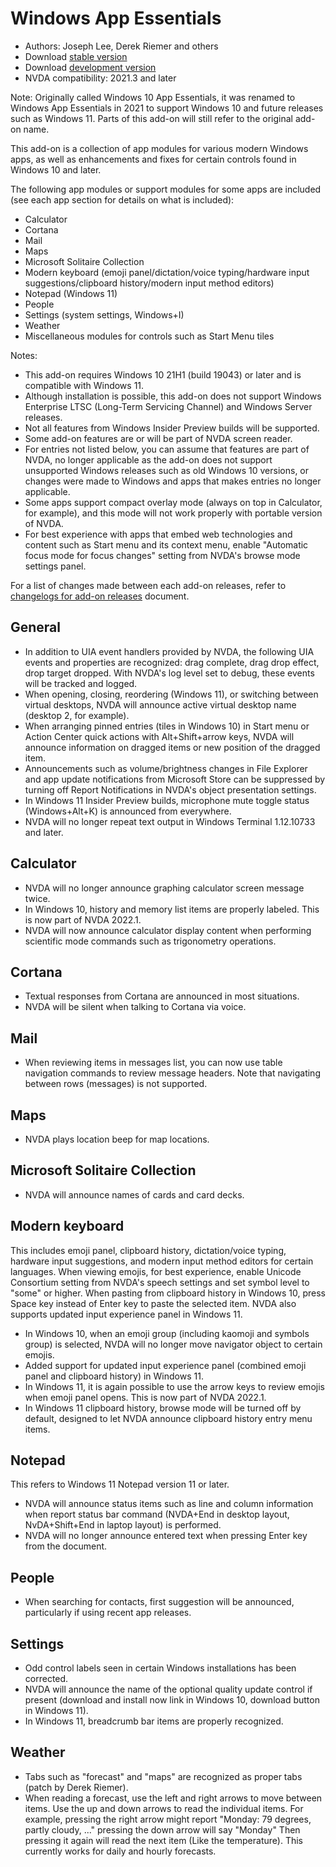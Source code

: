 # Windows App Essentials

* Authors: Joseph Lee, Derek Riemer and others
* Download [stable version][1]
* Download [development version][2]
* NVDA compatibility: 2021.3 and later

Note: Originally called Windows 10 App Essentials, it was renamed to Windows App Essentials in 2021 to support Windows 10 and future releases such as Windows 11. Parts of this add-on will still refer to the original add-on name.

This add-on is a collection of app modules for various modern Windows apps, as well as enhancements and fixes for certain controls found in Windows 10 and later.

The following app modules or support modules for some apps are included (see each app section for details on what is included):

* Calculator
* Cortana
* Mail
* Maps
* Microsoft Solitaire Collection
* Modern keyboard (emoji panel/dictation/voice typing/hardware input suggestions/clipboard history/modern input method editors)
* Notepad (Windows 11)
* People
* Settings (system settings, Windows+I)
* Weather
* Miscellaneous modules for controls such as Start Menu tiles

Notes:

* This add-on requires Windows 10 21H1 (build 19043) or later and is compatible with Windows 11.
* Although installation is possible, this add-on does not support Windows Enterprise LTSC (Long-Term Servicing Channel) and Windows Server releases.
* Not all features from Windows Insider Preview builds will be supported.
* Some add-on features are or will be part of NVDA screen reader.
* For entries not listed below, you can assume that features are part of NVDA, no longer applicable as the add-on does not support unsupported Windows releases such as old Windows 10 versions, or changes were made to Windows and apps that makes entries no longer applicable.
* Some apps support compact overlay mode (always on top in Calculator, for example), and this mode will not work properly with portable version of NVDA.
* For best experience with apps that embed web technologies and content such as Start menu and its context menu, enable "Automatic focus mode for focus changes" setting from NVDA's browse mode settings panel.

For a list of changes made between each add-on releases, refer to [changelogs for add-on releases][3] document.

## General

* In addition to UIA event handlers provided by NVDA, the following UIA events and properties are recognized: drag complete, drag drop effect, drop target dropped. With NVDA's log level set to debug, these events will be tracked and logged.
* When opening, closing, reordering (Windows 11), or switching between virtual desktops, NVDA will announce active virtual desktop name (desktop 2, for example).
* When arranging pinned entries (tiles in Windows 10) in Start menu or Action Center quick actions with Alt+Shift+arrow keys, NVDA will announce information on dragged items or new position of the dragged item.
* Announcements such as volume/brightness changes in File Explorer and app update notifications from Microsoft Store can be suppressed by turning off Report Notifications in NVDA's object presentation settings.
* In Windows 11 Insider Preview builds, microphone mute toggle status (Windows+Alt+K) is announced from everywhere.
* NVDA will no longer repeat text output in Windows Terminal 1.12.10733 and later.

## Calculator

* NVDA will no longer announce graphing calculator screen message twice.
* In Windows 10, history and memory list items are properly labeled. This is now part of NVDA 2022.1.
* NVDA will now announce calculator display content when performing scientific mode commands such as trigonometry operations.

## Cortana

* Textual responses from Cortana are announced in most situations.
* NVDA will be silent when talking to Cortana via voice.

## Mail

* When reviewing items in messages list, you can now use table navigation commands to review message headers. Note that navigating between rows (messages) is not supported.

## Maps

* NVDA plays location beep for map locations.

## Microsoft Solitaire Collection

* NVDA will announce names of cards and card decks.

## Modern keyboard

This includes emoji panel, clipboard history, dictation/voice typing, hardware input suggestions, and modern input method editors for certain languages. When viewing emojis, for best experience, enable Unicode Consortium setting from NVDA's speech settings and set symbol level to "some" or higher. When pasting from clipboard history in Windows 10, press Space key instead of Enter key to paste the selected item. NVDA also supports updated input experience panel in Windows 11.

* In Windows 10, when an emoji group (including kaomoji and symbols group) is selected, NVDA will no longer move navigator object to certain emojis.
* Added support for updated input experience panel (combined emoji panel and clipboard history) in Windows 11.
* In Windows 11, it is again possible to use the arrow keys to review emojis when emoji panel opens. This is now part of NVDA 2022.1.
* In Windows 11 clipboard history, browse mode will be turned off by default, designed to let NVDA announce clipboard history entry menu items.

## Notepad

This refers to Windows 11 Notepad version 11 or later.

* NVDA will announce status items such as line and column information when report status bar command (NVDA+End in desktop layout, NvDA+Shift+End in laptop layout) is performed.
* NVDA will no longer announce entered text when pressing Enter key from the document.

## People

* When searching for contacts, first suggestion will be announced, particularly if using recent app releases.

## Settings

* Odd control labels seen in certain Windows installations has been corrected.
* NVDA will announce the name of the optional quality update control if present (download and install now link in Windows 10, download button in Windows 11).
* In Windows 11, breadcrumb bar items are properly recognized.

## Weather

* Tabs such as "forecast" and "maps" are recognized as proper tabs (patch by Derek Riemer).
* When reading a forecast, use the left and right arrows to move between items. Use the up and down arrows to read the individual items. For example, pressing the right arrow might report "Monday: 79 degrees, partly cloudy, ..." pressing the down arrow will say "Monday" Then pressing it again will read the next item (Like the temperature). This currently works for daily and hourly forecasts.

[1]: https://addons.nvda-project.org/files/get.php?file=w10

[2]: https://addons.nvda-project.org/files/get.php?file=w10-dev

[3]: https://github.com/josephsl/wintenapps/wiki/w10changelog
